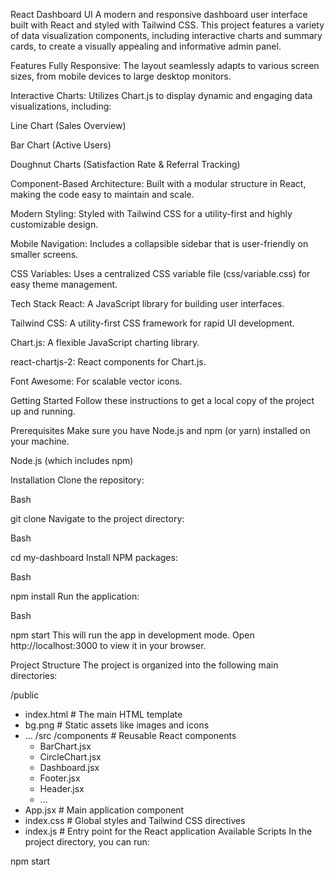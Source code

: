 React Dashboard UI
A modern and responsive dashboard user interface built with React and styled with Tailwind CSS. This project features a variety of data visualization components, including interactive charts and summary cards, to create a visually appealing and informative admin panel.



Features
Fully Responsive: The layout seamlessly adapts to various screen sizes, from mobile devices to large desktop monitors.

Interactive Charts: Utilizes Chart.js to display dynamic and engaging data visualizations, including:

Line Chart (Sales Overview)

Bar Chart (Active Users)

Doughnut Charts (Satisfaction Rate & Referral Tracking)

Component-Based Architecture: Built with a modular structure in React, making the code easy to maintain and scale.

Modern Styling: Styled with Tailwind CSS for a utility-first and highly customizable design.

Mobile Navigation: Includes a collapsible sidebar that is user-friendly on smaller screens.

CSS Variables: Uses a centralized CSS variable file (css/variable.css) for easy theme management.

Tech Stack
React: A JavaScript library for building user interfaces.

Tailwind CSS: A utility-first CSS framework for rapid UI development.

Chart.js: A flexible JavaScript charting library.

react-chartjs-2: React components for Chart.js.

Font Awesome: For scalable vector icons.

Getting Started
Follow these instructions to get a local copy of the project up and running.

Prerequisites
Make sure you have Node.js and npm (or yarn) installed on your machine.

Node.js (which includes npm)

Installation
Clone the repository:

Bash

git clone <your-repository-url>
Navigate to the project directory:

Bash

cd my-dashboard
Install NPM packages:

Bash

npm install
Run the application:

Bash

npm start
This will run the app in development mode. Open http://localhost:3000 to view it in your browser.

Project Structure
The project is organized into the following main directories:

/public
  - index.html      # The main HTML template
  - bg.png          # Static assets like images and icons
  - ...
/src
  /components       # Reusable React components
    - BarChart.jsx
    - CircleChart.jsx
    - Dashboard.jsx
    - Footer.jsx
    - Header.jsx
    - ...
  - App.jsx         # Main application component
  - index.css       # Global styles and Tailwind CSS directives
  - index.js        # Entry point for the React application
Available Scripts
In the project directory, you can run:

npm start
